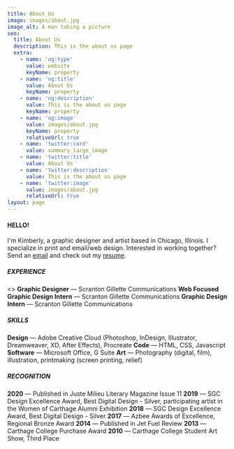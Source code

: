 ```yaml
---
title: About Us
image: images/about.jpg
image_alt: A man taking a picture
seo:
  title: About Us
  description: This is the about us page
  extra:
    - name: 'og:type'
      value: website
      keyName: property
    - name: 'og:title'
      value: About Us
      keyName: property
    - name: 'og:description'
      value: This is the about us page
      keyName: property
    - name: 'og:image'
      value: images/about.jpg
      keyName: property
      relativeUrl: true
    - name: 'twitter:card'
      value: summary_large_image
    - name: 'twitter:title'
      value: About Us
    - name: 'twitter:description'
      value: This is the about us page
    - name: 'twitter:image'
      value: images/about.jpg
      relativeUrl: true
layout: page
---
```

#### **HELLO!**

I'm Kimberly, a graphic designer and artist based in Chicago, Illinois. I specialize in print and email/web design. Interested in working together? Send an [email](mailto:kpellikan@gmail.com) and check out my [resume](https://drive.google.com/file/d/1VM-9NWubTgoRr6ZJbJ1Ppfha3JVO304v/view?usp=sharing).

##### **EXPERIENCE**
<>
**Graphic Designer** — Scranton Gillette Communications
**Web Focused Graphic Design Intern** — Scranton Gillette Communications
**Graphic Design Intern** — Scranton Gillette Communications

##### **SKILLS**

**Design** — Adobe Creative Cloud (Photoshop, InDesign, Illustrator, Dreamweaver, XD, After Effects), Procreate
**Code** — HTML, CSS, Javascript
**Software** — Microsoft Office, G Suite
**Art** — Photography (digital, film), illustration, printmaking (screen printing, relief)

##### **RECOGNITION**

**2020** — Published in Juste Milieu Literary Magazine Issue 11
**2019** — SGC Design Excellence Award, Best Digital Design - Silver, participating artist in the Women of Carthage Alumni Exhibition
**2018** — SGC Design Excellence Award, Best Digital Design - Silver
**2017** — Azbee Awards of Excellence, Regional Bronze Award
**2014** — Published in Jet Fuel Review
**2013** — Carthage College Purchase Award
**2010** — Carthage College Student Art Show, Third Place
